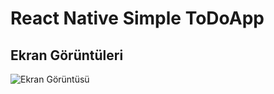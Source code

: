
# React Native Simple ToDoApp











## Ekran Görüntüleri

![Ekran Görüntüsü](https://i.ibb.co/fXzZKqk/Screenshot-1.png)

  
